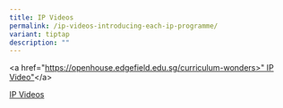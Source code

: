 ```yaml
---
title: IP Videos
permalink: /ip-videos-introducing-each-ip-programme/
variant: tiptap
description: ""
---
```

<p>&lt;a href="<a href="https://openhouse.edgefield.edu.sg/curriculum-wonders" rel="noopener noreferrer nofollow" target="_blank">https://openhouse.edgefield.edu.sg/curriculum-wonders&gt;" IP Video"</a>&lt;/a&gt;</p>
<p><a href="https://openhouse.edgefield.edu.sg/curriculum-wonders" rel="noopener nofollow" target="_blank">IP Videos</a>
</p>
<p></p>
